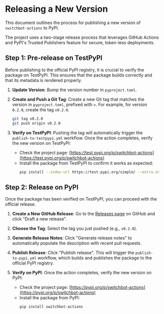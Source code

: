 # Releasing a New Version

This document outlines the process for publishing a new version of `switchbot-actions` to PyPI.

The project uses a two-stage release process that leverages GitHub Actions and PyPI's Trusted Publishers feature for secure, token-less deployments.

## Step 1: Pre-release on TestPyPI

Before publishing to the official PyPI registry, it is crucial to verify the package on TestPyPI. This ensures that the package builds correctly and that its metadata is rendered properly.

1.  **Update Version**: Bump the version number in `pyproject.toml`.

2.  **Create and Push a Git Tag**: Create a new Git tag that matches the version in `pyproject.toml`, prefixed with `v`. For example, for version `0.2.0`, create the tag `v0.2.0`.

    ```bash
    git tag v0.2.0
    git push origin v0.2.0
    ```

3.  **Verify on TestPyPI**: Pushing the tag will automatically trigger the `publish-to-testpypi.yml` workflow. Once the action completes, verify the new version on TestPyPI:
    -   Check the project page: [https://test.pypi.org/p/switchbot-actions](https://test.pypi.org/p/switchbot-actions)
    -   Install the package from TestPyPI to confirm it works as expected:
        ```bash
        pip install --index-url https://test.pypi.org/simple/ --extra-index-url https://pypi.org/simple switchbot-actions
        ```

## Step 2: Release on PyPI

Once the package has been verified on TestPyPI, you can proceed with the official release.

1.  **Create a New GitHub Release**: Go to the [Releases page](https://github.com/hnw/switchbot-actions/releases) on GitHub and click "Draft a new release".

2.  **Choose the Tag**: Select the tag you just pushed (e.g., `v0.2.0`).

3.  **Generate Release Notes**: Click "Generate release notes" to automatically populate the description with recent pull requests.

4.  **Publish Release**: Click "Publish release". This will trigger the `publish-to-pypi.yml` workflow, which builds and publishes the package to the official PyPI registry.

5.  **Verify on PyPI**: Once the action completes, verify the new version on PyPI:
    -   Check the project page: [https://pypi.org/p/switchbot-actions](https://pypi.org/p/switchbot-actions)
    -   Install the package from PyPI:
        ```bash
        pip install switchbot-actions
        ```
